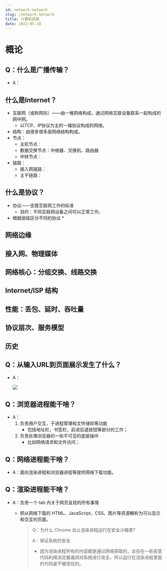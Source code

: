 ```yaml
---
id: network-network
slug: /network-network
title: 计算机网络
date: 2022-05-10
---
```


# 概论

## Q：什么是广播传输？

* A：

## 什么是Internet？

* 互联网（或称网际）——由一堆网络构成，通过网络互联设备联系一起构成的网中网。
  * 以TCP、IP协议为主的一褚协议构成的网络。
* 结构：由很多很多层网络结构构成。
* 节点：
  * 主机节点：
  * 数据交换节点：中继器、交换机、路由器
  * 中转节点：
* 链路：
  * 接入网链路：
  * 主干链路：

## 什么是协议？

* 协议——支撑互联网工作的标准
  * 目的：不同互联网设备之间可以正常工作。
* 根据层级区分不同的协议
  * 

## 网络边缘

## 接入网、物理媒体

## 网络核心：分组交换、线路交换

## Internet/ISP 结构

## 性能：丢包、延时、吞吐量

## 协议层次、服务模型

## 历史

## Q：从输入URL到页面展示发生了什么？

* A：

  ![](https://p6-juejin.byteimg.com/tos-cn-i-k3u1fbpfcp/bd45d8a170f149d088bbbb2fa5905f25~tplv-k3u1fbpfcp-zoom-in-crop-mark:1512:0:0:0.awebp)

## Q：浏览器进程能干啥？

* A：
  1. 负责用户交互、子进程管理和文件储存等功能
     * 包括地址栏，书签栏，前进后退按钮等部分的工作；
  2. 负责处理浏览器的一些不可见的底层操作
     * 比如网络请求和文件访问；

## Q：网络进程能干啥？

* A：面向渲染进程和浏览器进程等提供网络下载功能。

## Q：渲染进程能干啥？

* A：负责一个 tab 内关于网页呈现的所有事情

  * 把从网络下载的 HTML、JavaScript、CSS、图片等资源解析为可以显示和交互的页面。

    > Q：为什么 Chrome 会让渲染进程运行在安全沙箱里?
    >
    > A：保证系统的安全
    >
    > * 因为渲染进程所有的内容都是通过网络获取的，会存在一些恶意代码利用浏览器漏洞对系统进行攻击，所以运行在渲染进程里面的代码是不被信任的。

